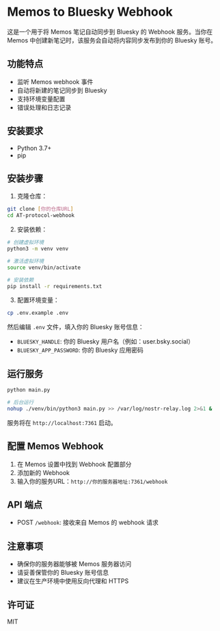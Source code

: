 # Memos to Bluesky Webhook

这是一个用于将 Memos 笔记自动同步到 Bluesky 的 Webhook 服务。当你在 Memos 中创建新笔记时，该服务会自动将内容同步发布到你的 Bluesky 账号。

## 功能特点

- 监听 Memos webhook 事件
- 自动将新建的笔记同步到 Bluesky
- 支持环境变量配置
- 错误处理和日志记录

## 安装要求

- Python 3.7+
- pip

## 安装步骤

1. 克隆仓库：
```bash
git clone [你的仓库URL]
cd AT-protocol-webhook
```

2. 安装依赖：
```bash
# 创建虚拟环境
python3 -m venv venv

# 激活虚拟环境
source venv/bin/activate

# 安装依赖
pip install -r requirements.txt
```

3. 配置环境变量：
```bash
cp .env.example .env
```
然后编辑 `.env` 文件，填入你的 Bluesky 账号信息：
- `BLUESKY_HANDLE`: 你的 Bluesky 用户名（例如：user.bsky.social）
- `BLUESKY_APP_PASSWORD`: 你的 Bluesky 应用密码

## 运行服务

```bash
python main.py

# 后台运行
nohup ./venv/bin/python3 main.py >> /var/log/nostr-relay.log 2>&1 &
```

服务将在 `http://localhost:7361` 启动。

## 配置 Memos Webhook

1. 在 Memos 设置中找到 Webhook 配置部分
2. 添加新的 Webhook
3. 输入你的服务URL：`http://你的服务器地址:7361/webhook`

## API 端点

- POST `/webhook`: 接收来自 Memos 的 webhook 请求

## 注意事项

- 确保你的服务器能够被 Memos 服务器访问
- 请妥善保管你的 Bluesky 账号信息
- 建议在生产环境中使用反向代理和 HTTPS

## 许可证

MIT